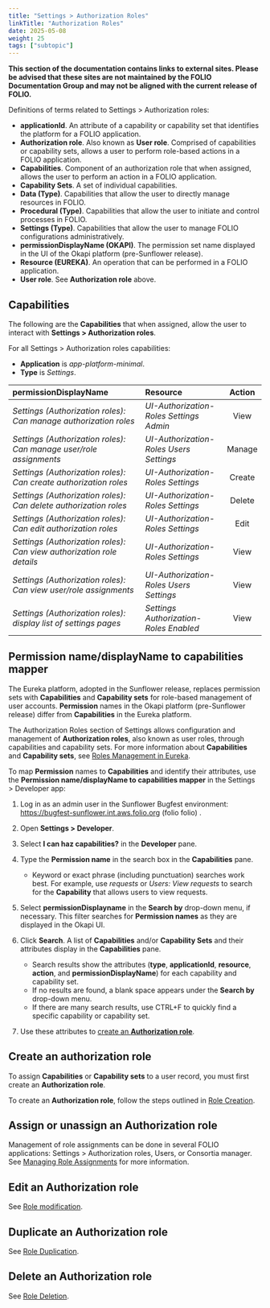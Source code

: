 ```yaml
---
title: "Settings > Authorization Roles"
linkTitle: "Authorization Roles"
date: 2025-05-08
weight: 25
tags: ["subtopic"]   
---
```


**This section of the documentation contains links to external sites. Please be advised that these sites are not maintained by the FOLIO Documentation Group and may not be aligned with the current release of FOLIO.**


Definitions of terms related to Settings \> Authorization roles: 
 
- **applicationId**. An attribute of a capability or capability set that identifies the platform for a FOLIO application. 
- **Authorization role**. Also known as **User role**. Comprised of capabilities or capability sets, allows a user to perform role-based actions in a FOLIO application. 
- **Capabilities**. Component of an authorization role that when assigned, allows the user to perform an action in a FOLIO application. 
- **Capability Sets**. A set of individual capabilities.
- **Data (Type)**. Capabilities that allow the user to directly manage resources in FOLIO.
- **Procedural (Type)**. Capabilities that allow the user to initiate and control processes in FOLIO.
- **Settings (Type)**. Capabilities that allow the user to manage FOLIO configurations administratively.
- **permissionDisplayName (OKAPI)**. The permission set name displayed in the UI of the Okapi platform (pre-Sunflower release). 
-  **Resource (EUREKA)**. An operation that can be performed in a FOLIO application.
- **User role**. See **Authorization role** above.


## Capabilities
The following are the **Capabilities** that when assigned, allow the user to interact with **Settings \> Authorization roles**. 

For all Settings \> Authorization roles capabilities:

  - **Application** is *app-platform-minimal*.
  - **Type** is *Settings*.

| permissionDisplayName | Resource | Action | 
| :----- | :----- | :-----: |  
| *Settings (Authorization roles): Can manage authorization roles* | *UI-Authorization-Roles Settings Admin* | View | 
| *Settings (Authorization roles): Can manage user/role assignments* | *UI-Authorization-Roles Users Settings* | Manage | 
| *Settings (Authorization roles): Can create authorization roles* | *UI-Authorization-Roles Settings* | Create | 
| *Settings (Authorization roles): Can delete authorization roles* | *UI-Authorization-Roles Settings* | Delete |
| *Settings (Authorization roles): Can edit authorization roles* | *UI-Authorization-Roles Settings* | Edit |
| *Settings (Authorization roles): Can view authorization role details* | *UI-Authorization-Roles Settings* | View |
| *Settings (Authorization roles): Can view user/role assignments* | *UI-Authorization-Roles Users Settings* | View |
| *Settings (Authorization roles): display list of settings pages* | *Settings Authorization-Roles Enabled* | View | 

## Permission name/displayName to capabilities mapper

The Eureka platform, adopted in the Sunflower release, replaces permission sets with **Capabilities** and **Capability sets** for role-based management of user accounts. **Permission** names in the Okapi platform (pre-Sunflower release) differ from **Capabilities** in the Eureka platform. 

The Authorization Roles section of Settings allows configuration and management of **Authorization roles**, also known as user roles, through capabilities and capability sets. For more information about **Capabilities** and **Capability sets**, see [Roles Management in Eureka](https://folio-org.atlassian.net/wiki/x/BIATLw).

To map **Permission** names to **Capabilities** and identify their attributes, use the **Permission name/displayName to capabilities mapper** in the Settings \> Developer app: 

1. Log in as an admin user in the Sunflower Bugfest environment: https://bugfest-sunflower.int.aws.folio.org (folio folio) .
2. Open **Settings \> Developer**.
3. Select **I can haz capabilities?** in the **Developer** pane.
4. Type the **Permission name** in the search box in the **Capabilities** pane. 

    - Keyword or exact phrase (including punctuation) searches work best. For example, use *requests* or *Users: View requests* to search for the **Capability** that allows users to view requests.
    
5. Select **permissionDisplayname** in the **Search by** drop-down menu, if necessary. This filter searches for **Permission names** as they are displayed in the Okapi UI.
6. Click **Search**. A list of **Capabilities** and/or **Capability Sets** and their attributes display in the **Capabilities** pane. 

    - Search results show the attributes (**type**, **applicationId**, **resource**, **action**, and **permissionDisplayName**) for each capability and capability set.
    - If no results are found, a blank space appears under the **Search by** drop-down menu.
    - If there are many search results, use CTRL+F to quickly find a specific capability or capability set. 

7. Use these attributes to [create an **Authorization role**](https://folio-org.atlassian.net/wiki/spaces/UM/pages/789807108/Roles+Management+with+Eureka#Role-Creation). 

## Create an authorization role

To assign **Capabilities** or **Capability sets** to a user record, you must first create an **Authorization role**. 

To create an **Authorization role**, follow the steps outlined in [Role Creation](https://folio-org.atlassian.net/wiki/spaces/UM/pages/789807108/Roles+Management+with+Eureka#Role-Creation).

## Assign or unassign an Authorization role

Management of role assignments can be done in several FOLIO applications: Settings \> Authorization roles, Users, or Consortia manager. See [Managing Role Assignments](https://folio-org.atlassian.net/wiki/spaces/UM/pages/789807108/Roles+Management+with+Eureka#Managing-Role-Assignments) for more information.

## Edit an Authorization role

See [Role modification](https://folio-org.atlassian.net/wiki/spaces/UM/pages/789807108/Roles+Management+with+Eureka#Role-Modification).

## Duplicate an Authorization role

See [Role Duplication](https://folio-org.atlassian.net/wiki/spaces/UM/pages/789807108/Roles+Management+with+Eureka#Role-Duplication). 

## Delete an Authorization role

See [Role Deletion](https://folio-org.atlassian.net/wiki/spaces/UM/pages/789807108/Roles+Management+with+Eureka#Role-Deletion). 
